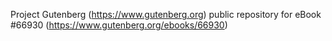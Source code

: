 Project Gutenberg (https://www.gutenberg.org) public repository for eBook #66930 (https://www.gutenberg.org/ebooks/66930)
